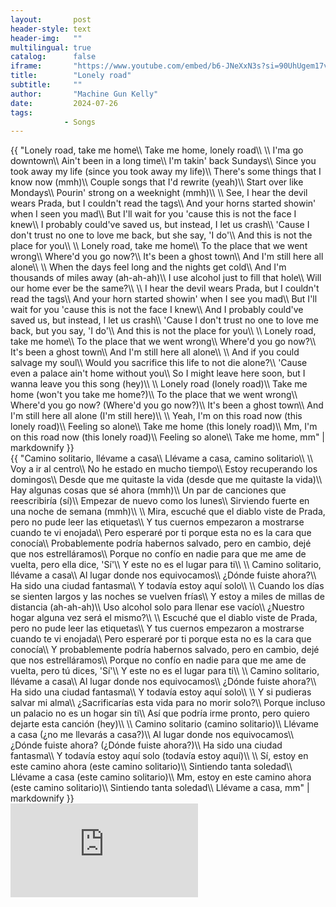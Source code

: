 ```yaml
---
layout:       post
header-style: text
header-img:   ""
multilingual: true
catalog:      false
iframe:       "https://www.youtube.com/embed/b6-JNeXxN3s?si=90UhUgem17v-KOb1&amp;controls=0"
title:        "Lonely road"
subtitle:     ""
author:       "Machine Gun Kelly"
date:         2024-07-26
tags:
            - Songs
---
```


<div class="en post-container">
    {{ "Lonely road, take me home\\
        Take me home, lonely road\\
        \\
        I'ma go downtown\\
        Ain't been in a long time\\
        I'm takin' back Sundays\\
        Since you took away my life (since you took away my life)\\
        There's some things that I know now (mmh)\\
        Couple songs that I'd rewrite (yeah)\\
        Start over like Mondays\\
        Pourin' strong on a weeknight (mmh)\\
        \\
        See, I hear the devil wears Prada, but I couldn't read the tags\\
        And your horns started showin' when I seen you mad\\
        But I'll wait for you 'cause this is not the face I knew\\
        I probably could've saved us, but instead, I let us crash\\
        'Cause I don't trust no one to love me back, but she say, 'I do'\\
        And this is not the place for you\\
        \\
        Lonely road, take me home\\
        To the place that we went wrong\\
        Where'd you go now?\\
        It's been a ghost town\\
        And I'm still here all alone\\
        \\
        When the days feel long and the nights get cold\\
        And I'm thousands of miles away (ah-ah-ah)\\
        I use alcohol just to fill that hole\\
        Will our home ever be the same?\\
        \\
        I hear the devil wears Prada, but I couldn't read the tags\\
        And your horn started showin' when I see you mad\\
        But I'll wait for you 'cause this is not the face I knew\\
        And I probably could've saved us, but instead, I let us crash\\
        'Cause I don't trust no one to love me back, but you say, 'I do'\\
        And this is not the place for you\\
        \\
        Lonely road, take me home\\
        To the place that we went wrong\\
        Where'd you go now?\\
        It's been a ghost town\\
        And I'm still here all alone\\
        \\
        And if you could salvage my soul\\
        Would you sacrifice this life to not die alone?\\
        'Cause even a palace ain't home without you\\
        So I might leave here soon, but I wanna leave you this song (hey)\\
        \\
        Lonely road (lonely road)\\
        Take me home (won't you take me home?)\\
        To the place that we went wrong\\
        Where'd you go now? (Where'd you go now?)\\
        It's been a ghost town\\
        And I'm still here all alone (I'm still here)\\
        \\
        Yeah, I'm on this road now (this lonely road)\\
        Feeling so alone\\
        Take me home (this lonely road)\\
        Mm, I'm on this road now (this lonely road)\\
        Feeling so alone\\
        Take me home, mm" | markdownify }}
        </div>

<div class="es post-container">
{{ "Camino solitario, llévame a casa\\
    Llévame a casa, camino solitario\\
    \\
    Voy a ir al centro\\
    No he estado en mucho tiempo\\
    Estoy recuperando los domingos\\
    Desde que me quitaste la vida (desde que me quitaste la vida)\\
    Hay algunas cosas que sé ahora (mmh)\\
    Un par de canciones que reescribiría (sí)\\
    Empezar de nuevo como los lunes\\
    Sirviendo fuerte en una noche de semana (mmh)\\
    \\
    Mira, escuché que el diablo viste de Prada, pero no pude leer las etiquetas\\
    Y tus cuernos empezaron a mostrarse cuando te vi enojada\\
    Pero esperaré por ti porque esta no es la cara que conocía\\
    Probablemente podría habernos salvado, pero en cambio, dejé que nos estrelláramos\\
    Porque no confío en nadie para que me ame de vuelta, pero ella dice, 'Sí'\\
    Y este no es el lugar para ti\\
    \\
    Camino solitario, llévame a casa\\
    Al lugar donde nos equivocamos\\
    ¿Dónde fuiste ahora?\\
    Ha sido una ciudad fantasma\\
    Y todavía estoy aquí solo\\
    \\
    Cuando los días se sienten largos y las noches se vuelven frías\\
    Y estoy a miles de millas de distancia (ah-ah-ah)\\
    Uso alcohol solo para llenar ese vacío\\
    ¿Nuestro hogar alguna vez será el mismo?\\
    \\
    Escuché que el diablo viste de Prada, pero no pude leer las etiquetas\\
    Y tus cuernos empezaron a mostrarse cuando te vi enojada\\
    Pero esperaré por ti porque esta no es la cara que conocía\\
    Y probablemente podría habernos salvado, pero en cambio, dejé que nos estrelláramos\\
    Porque no confío en nadie para que me ame de vuelta, pero tú dices, 'Sí'\\
    Y este no es el lugar para ti\\
    \\
    Camino solitario, llévame a casa\\
    Al lugar donde nos equivocamos\\
    ¿Dónde fuiste ahora?\\
    Ha sido una ciudad fantasma\\
    Y todavía estoy aquí solo\\
    \\
    Y si pudieras salvar mi alma\\
    ¿Sacrificarías esta vida para no morir solo?\\
    Porque incluso un palacio no es un hogar sin ti\\
    Así que podría irme pronto, pero quiero dejarte esta canción (hey)\\
    \\
    Camino solitario (camino solitario)\\
    Llévame a casa (¿no me llevarás a casa?)\\
    Al lugar donde nos equivocamos\\
    ¿Dónde fuiste ahora? (¿Dónde fuiste ahora?)\\
    Ha sido una ciudad fantasma\\
    Y todavía estoy aquí solo (todavía estoy aquí)\\
    \\
    Sí, estoy en este camino ahora (este camino solitario)\\
    Sintiendo tanta soledad\\
    Llévame a casa (este camino solitario)\\
    Mm, estoy en este camino ahora (este camino solitario)\\
    Sintiendo tanta soledad\\
    Llévame a casa, mm" | markdownify }}
</div>

<div class="iframe-youtube"><iframe src="https://www.youtube.com/embed/b6-JNeXxN3s?si=90UhUgem17v-KOb1&amp;controls=0" title="YouTube video player" frameborder="0" allow="accelerometer; autoplay; clipboard-write; encrypted-media; gyroscope; picture-in-picture; web-share" allowfullscreen></iframe></div>